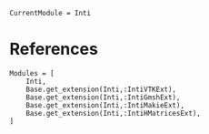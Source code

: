 ```@meta
CurrentModule = Inti
```

# References

```@autodocs
Modules = [
    Inti, 
    Base.get_extension(Inti,:IntiVTKExt),
    Base.get_extension(Inti,:IntiGmshExt),
    Base.get_extension(Inti,:IntiMakieExt),
    Base.get_extension(Inti,:IntiHMatricesExt),
]
```
